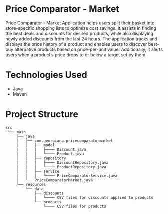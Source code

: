 # Price Comparator - Market
Price Comparator - Market Application helps users split their basket into store-specific shopping lists to optimize cost savings. It assists in finding the best deals and discounts for desired products, while also displaying newly added discounts from the last 24 hours. The application tracks and displays the price history of a product and enables users to discover best-buy alternative products based on price-per-unit value. Additionally, it alerts users when a product’s price drops to or below a target set by them.


# Technologies Used
* Java
* Maven

# Project Structure
```
src
 └── main
     ├── java
     |   ├── com.georgiana.pricecomparatormarket
     |   │   ├── model
     |   |   |   ├──── Discount.java
     |   |   |   └──── Product.java 
     │   |   ├── repository
     |   |   |   ├──── DiscountRepository.java
     |   |   |   └──── ProductRepository.java 
     │   |   ├── service
     |   |   |   └──── PriceComparatorService.java
     │   └── PriceComparatorMarket.java 
     └── resources
         └── data
             ├── discounts
             |   └──── CSV files for discounts applied to products
             └── products
                 └──── CSV files for products
```
